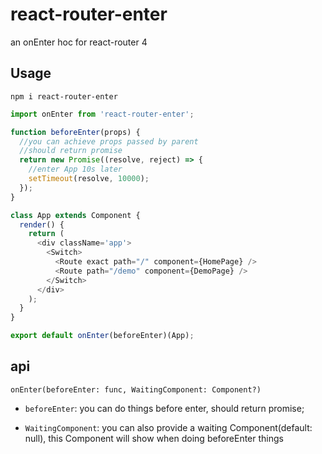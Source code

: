 # react-router-enter
an onEnter hoc for react-router 4

## Usage
`npm i react-router-enter`

```javascript
import onEnter from 'react-router-enter';

function beforeEnter(props) {
  //you can achieve props passed by parent
  //should return promise
  return new Promise((resolve, reject) => {
    //enter App 10s later
    setTimeout(resolve, 10000);
  });
}

class App extends Component {
  render() {
    return (
      <div className='app'>
        <Switch>
          <Route exact path="/" component={HomePage} />
          <Route path="/demo" component={DemoPage} />
        </Switch>
      </div>
    );
  }
}

export default onEnter(beforeEnter)(App);
```

## api
`onEnter(beforeEnter: func, WaitingComponent: Component?)`  
* `beforeEnter`: you can do things before enter, should return promise;

* `WaitingComponent`: you can also provide a waiting Component(default: null), this Component will show when doing beforeEnter things
